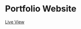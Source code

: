# Portfolio Website
<a target="_blank" href="https://rafikadir.github.io/portfolio-website/">Live View</a>
